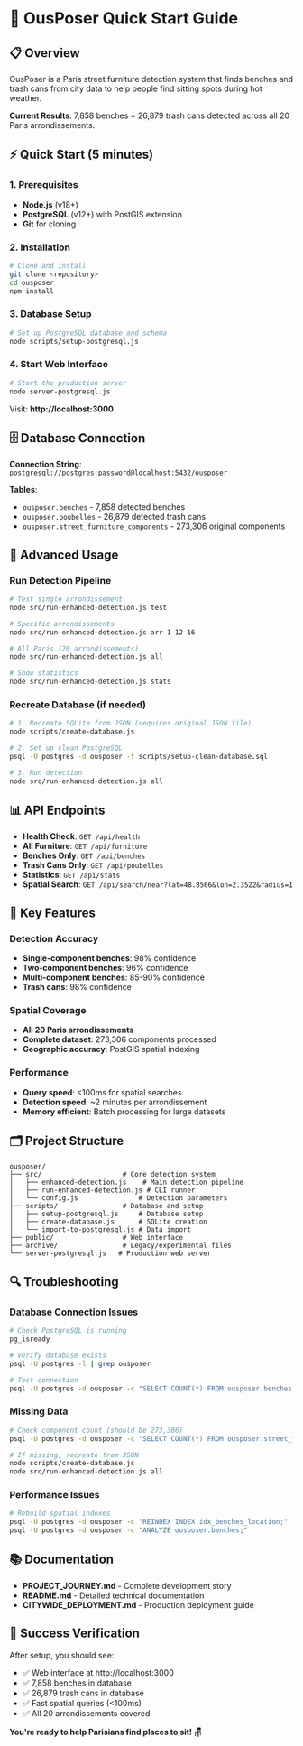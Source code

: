 # 🚀 OusPoser Quick Start Guide

## 📋 Overview

OusPoser is a Paris street furniture detection system that finds benches and trash cans from city data to help people find sitting spots during hot weather.

**Current Results**: 7,858 benches + 26,879 trash cans detected across all 20 Paris arrondissements.

## ⚡ Quick Start (5 minutes)

### 1. Prerequisites
- **Node.js** (v18+)
- **PostgreSQL** (v12+) with PostGIS extension
- **Git** for cloning

### 2. Installation
```bash
# Clone and install
git clone <repository>
cd ousposer
npm install
```

### 3. Database Setup
```bash
# Set up PostgreSQL database and schema
node scripts/setup-postgresql.js
```

### 4. Start Web Interface
```bash
# Start the production server
node server-postgresql.js
```

Visit: **http://localhost:3000**

## 🗄️ Database Connection

**Connection String**: `postgresql://postgres:password@localhost:5432/ousposer`

**Tables**:
- `ousposer.benches` - 7,858 detected benches
- `ousposer.poubelles` - 26,879 detected trash cans  
- `ousposer.street_furniture_components` - 273,306 original components

## 🔧 Advanced Usage

### Run Detection Pipeline
```bash
# Test single arrondissement
node src/run-enhanced-detection.js test

# Specific arrondissements
node src/run-enhanced-detection.js arr 1 12 16

# All Paris (20 arrondissements)
node src/run-enhanced-detection.js all

# Show statistics
node src/run-enhanced-detection.js stats
```

### Recreate Database (if needed)
```bash
# 1. Recreate SQLite from JSON (requires original JSON file)
node scripts/create-database.js

# 2. Set up clean PostgreSQL
psql -U postgres -d ousposer -f scripts/setup-clean-database.sql

# 3. Run detection
node src/run-enhanced-detection.js all
```

## 📊 API Endpoints

- **Health Check**: `GET /api/health`
- **All Furniture**: `GET /api/furniture`
- **Benches Only**: `GET /api/benches`
- **Trash Cans Only**: `GET /api/poubelles`
- **Statistics**: `GET /api/stats`
- **Spatial Search**: `GET /api/search/near?lat=48.8566&lon=2.3522&radius=1`

## 🎯 Key Features

### Detection Accuracy
- **Single-component benches**: 98% confidence
- **Two-component benches**: 96% confidence  
- **Multi-component benches**: 85-90% confidence
- **Trash cans**: 98% confidence

### Spatial Coverage
- **All 20 Paris arrondissements**
- **Complete dataset**: 273,306 components processed
- **Geographic accuracy**: PostGIS spatial indexing

### Performance
- **Query speed**: <100ms for spatial searches
- **Detection speed**: ~2 minutes per arrondissement
- **Memory efficient**: Batch processing for large datasets

## 🗂️ Project Structure

```
ousposer/
├── src/                    # Core detection system
│   ├── enhanced-detection.js    # Main detection pipeline
│   ├── run-enhanced-detection.js # CLI runner
│   └── config.js               # Detection parameters
├── scripts/                # Database and setup
│   ├── setup-postgresql.js     # Database setup
│   ├── create-database.js      # SQLite creation
│   └── import-to-postgresql.js # Data import
├── public/                 # Web interface
├── archive/                # Legacy/experimental files
└── server-postgresql.js   # Production web server
```

## 🔍 Troubleshooting

### Database Connection Issues
```bash
# Check PostgreSQL is running
pg_isready

# Verify database exists
psql -U postgres -l | grep ousposer

# Test connection
psql -U postgres -d ousposer -c "SELECT COUNT(*) FROM ousposer.benches;"
```

### Missing Data
```bash
# Check component count (should be 273,306)
psql -U postgres -d ousposer -c "SELECT COUNT(*) FROM ousposer.street_furniture_components;"

# If missing, recreate from JSON
node scripts/create-database.js
node src/run-enhanced-detection.js all
```

### Performance Issues
```bash
# Rebuild spatial indexes
psql -U postgres -d ousposer -c "REINDEX INDEX idx_benches_location;"
psql -U postgres -d ousposer -c "ANALYZE ousposer.benches;"
```

## 📚 Documentation

- **PROJECT_JOURNEY.md** - Complete development story
- **README.md** - Detailed technical documentation
- **CITYWIDE_DEPLOYMENT.md** - Production deployment guide

## 🎉 Success Verification

After setup, you should see:
- ✅ Web interface at http://localhost:3000
- ✅ 7,858 benches in database
- ✅ 26,879 trash cans in database
- ✅ Fast spatial queries (<100ms)
- ✅ All 20 arrondissements covered

**You're ready to help Parisians find places to sit! 🪑**
